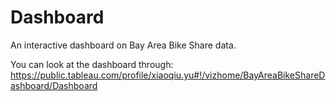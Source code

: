 # Dashboard
An interactive dashboard on Bay Area Bike Share data.

You can look at the dashboard through: https://public.tableau.com/profile/xiaoqiu.yu#!/vizhome/BayAreaBikeShareDashboard/Dashboard
